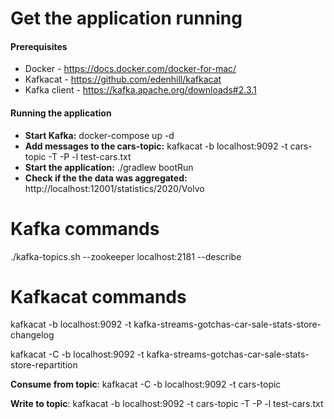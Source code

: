 # Get the application running

#### Prerequisites
* Docker - https://docs.docker.com/docker-for-mac/
* Kafkacat - https://github.com/edenhill/kafkacat
* Kafka client - https://kafka.apache.org/downloads#2.3.1

#### Running the application
* **Start Kafka:** docker-compose up -d
* **Add messages to the cars-topic:** kafkacat -b localhost:9092 -t cars-topic -T -P -l test-cars.txt
* **Start the application:** ./gradlew bootRun
* **Check if the the data was aggregated:** http://localhost:12001/statistics/2020/Volvo

# Kafka commands

./kafka-topics.sh --zookeeper localhost:2181 --describe

# Kafkacat commands

kafkacat -b localhost:9092 -t kafka-streams-gotchas-car-sale-stats-store-changelog

kafkacat -C -b localhost:9092 -t kafka-streams-gotchas-car-sale-stats-store-repartition

**Consume from topic**: kafkacat -C -b localhost:9092 -t cars-topic

**Write to topic**: kafkacat -b localhost:9092 -t cars-topic -T -P -l test-cars.txt
